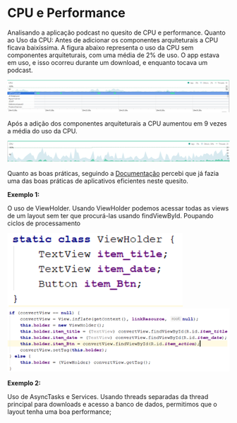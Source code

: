 # CPU e Performance

Analisando a aplicação podcast no quesito de CPU e performance.
Quanto ao Uso da CPU:
Antes de adicionar os componentes arquiteturais a CPU ficava baixíssima.
A figura abaixo representa o uso da CPU sem componentes arquiteturais, com uma média de 2% de uso.
O app estava em uso, e isso ocorreu durante um download, e enquanto tocava um podcast.

![alt text](https://github.com/ehammo/exercicio-podcast/blob/master/Podcast/markdown/images/antes.PNG)

Após a adição dos componentes arquiteturais a CPU aumentou em 9 vezes a média do uso da CPU.

![alt text](https://github.com/ehammo/exercicio-podcast/blob/master/Podcast/markdown/images/depois.PNG)

Quanto as boas práticas, seguindo a [Documentação](https://developer.android.com/training/best-performance.html) percebi que já fazia uma das boas práticas de aplicativos eficientes neste quesito. 

**Exemplo 1:**

O uso de ViewHolder. Usando ViewHolder podemos acessar todas as views de um layout sem ter que procurá-las usando findViewById. Poupando ciclos de processamento

![alt text](https://github.com/ehammo/exercicio-podcast/blob/master/Podcast/markdown/images/viewholder.PNG)
![alt text](https://github.com/ehammo/exercicio-podcast/blob/master/Podcast/markdown/images/viewholder2.PNG)


**Exemplo 2:**

Uso de AsyncTasks e Services. Usando threads separadas da thread principal para downloads e acesso a banco de dados, permitimos que o layout tenha uma boa performance;


